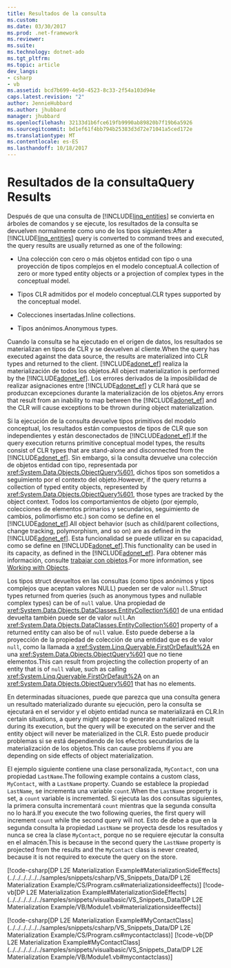 ```yaml
---
title: Resultados de la consulta
ms.custom: 
ms.date: 03/30/2017
ms.prod: .net-framework
ms.reviewer: 
ms.suite: 
ms.technology: dotnet-ado
ms.tgt_pltfrm: 
ms.topic: article
dev_langs:
- csharp
- vb
ms.assetid: bcd7b699-4e50-4523-8c33-2f54a103d94e
caps.latest.revision: "2"
author: JennieHubbard
ms.author: jhubbard
manager: jhubbard
ms.openlocfilehash: 32133d1b6fce619fb9990ab89820b7f19b6a5926
ms.sourcegitcommit: bd1ef61f4bb794b25383d3d72e71041a5ced172e
ms.translationtype: MT
ms.contentlocale: es-ES
ms.lasthandoff: 10/18/2017
---
```

# <a name="query-results"></a><span data-ttu-id="b7270-102">Resultados de la consulta</span><span class="sxs-lookup"><span data-stu-id="b7270-102">Query Results</span></span>
<span data-ttu-id="b7270-103">Después de que una consulta de [!INCLUDE[linq_entities](../../../../../../includes/linq-entities-md.md)] se convierta en árboles de comandos y se ejecute, los resultados de la consulta se devuelven normalmente como uno de los tipos siguientes:</span><span class="sxs-lookup"><span data-stu-id="b7270-103">After a [!INCLUDE[linq_entities](../../../../../../includes/linq-entities-md.md)] query is converted to command trees and executed, the query results are usually returned as one of the following:</span></span>  
  
-   <span data-ttu-id="b7270-104">Una colección con cero o más objetos entidad con tipo o una proyección de tipos complejos en el modelo conceptual.</span><span class="sxs-lookup"><span data-stu-id="b7270-104">A collection of zero or more typed entity objects or a projection of complex types in the conceptual model.</span></span>  
  
-   <span data-ttu-id="b7270-105">Tipos CLR admitidos por el modelo conceptual.</span><span class="sxs-lookup"><span data-stu-id="b7270-105">CLR types supported by the conceptual model.</span></span>  
  
-   <span data-ttu-id="b7270-106">Colecciones insertadas.</span><span class="sxs-lookup"><span data-stu-id="b7270-106">Inline collections.</span></span>  
  
-   <span data-ttu-id="b7270-107">Tipos anónimos.</span><span class="sxs-lookup"><span data-stu-id="b7270-107">Anonymous types.</span></span>  
  
 <span data-ttu-id="b7270-108">Cuando la consulta se ha ejecutado en el origen de datos, los resultados se materializan en tipos de CLR y se devuelven al cliente.</span><span class="sxs-lookup"><span data-stu-id="b7270-108">When the query has executed against the data source, the results are materialized into CLR types and returned to the client.</span></span> <span data-ttu-id="b7270-109">[!INCLUDE[adonet_ef](../../../../../../includes/adonet-ef-md.md)] realiza la materialización de todos los objetos.</span><span class="sxs-lookup"><span data-stu-id="b7270-109">All object materialization is performed by the [!INCLUDE[adonet_ef](../../../../../../includes/adonet-ef-md.md)].</span></span> <span data-ttu-id="b7270-110">Los errores derivados de la imposibilidad de realizar asignaciones entre [!INCLUDE[adonet_ef](../../../../../../includes/adonet-ef-md.md)] y CLR hará que se produzcan excepciones durante la materialización de los objetos.</span><span class="sxs-lookup"><span data-stu-id="b7270-110">Any errors that result from an inability to map between the [!INCLUDE[adonet_ef](../../../../../../includes/adonet-ef-md.md)] and the CLR will cause exceptions to be thrown during object materialization.</span></span>  
  
 <span data-ttu-id="b7270-111">Si la ejecución de la consulta devuelve tipos primitivos del modelo conceptual, los resultados están compuestos de tipos de CLR que son independientes y están desconectados de [!INCLUDE[adonet_ef](../../../../../../includes/adonet-ef-md.md)].</span><span class="sxs-lookup"><span data-stu-id="b7270-111">If the query execution returns primitive conceptual model types, the results consist of CLR types that are stand-alone and disconnected from the [!INCLUDE[adonet_ef](../../../../../../includes/adonet-ef-md.md)].</span></span> <span data-ttu-id="b7270-112">Sin embargo, si la consulta devuelve una colección de objetos entidad con tipo, representada por <xref:System.Data.Objects.ObjectQuery%601>, dichos tipos son sometidos a seguimiento por el contexto del objeto.</span><span class="sxs-lookup"><span data-stu-id="b7270-112">However, if the query returns a collection of typed entity objects, represented by <xref:System.Data.Objects.ObjectQuery%601>, those types are tracked by the object context.</span></span> <span data-ttu-id="b7270-113">Todos los comportamientos de objeto (por ejemplo, colecciones de elementos primarios y secundarios, seguimiento de cambios, polimorfismo etc.) son como se define en el [!INCLUDE[adonet_ef](../../../../../../includes/adonet-ef-md.md)].</span><span class="sxs-lookup"><span data-stu-id="b7270-113">All object behavior (such as child/parent collections, change tracking, polymorphism, and so on) are as defined in the [!INCLUDE[adonet_ef](../../../../../../includes/adonet-ef-md.md)].</span></span> <span data-ttu-id="b7270-114">Esta funcionalidad se puede utilizar en su capacidad, como se define en [!INCLUDE[adonet_ef](../../../../../../includes/adonet-ef-md.md)].</span><span class="sxs-lookup"><span data-stu-id="b7270-114">This functionality can be used in its capacity, as defined in the [!INCLUDE[adonet_ef](../../../../../../includes/adonet-ef-md.md)].</span></span> <span data-ttu-id="b7270-115">Para obtener más información, consulte [trabajar con objetos](../../../../../../docs/framework/data/adonet/ef/working-with-objects.md).</span><span class="sxs-lookup"><span data-stu-id="b7270-115">For more information, see [Working with Objects](../../../../../../docs/framework/data/adonet/ef/working-with-objects.md).</span></span>  
  
 <span data-ttu-id="b7270-116">Los tipos struct devueltos en las consultas (como tipos anónimos y tipos complejos que aceptan valores NULL) pueden ser de valor `null`.</span><span class="sxs-lookup"><span data-stu-id="b7270-116">Struct types returned from queries (such as anonymous types and nullable complex types) can be of `null` value.</span></span> <span data-ttu-id="b7270-117">Una propiedad de <xref:System.Data.Objects.DataClasses.EntityCollection%601> de una entidad devuelta también puede ser de valor `null`.</span><span class="sxs-lookup"><span data-stu-id="b7270-117">An <xref:System.Data.Objects.DataClasses.EntityCollection%601> property of a returned entity can also be of `null` value.</span></span> <span data-ttu-id="b7270-118">Esto puede deberse a la proyección de la propiedad de colección de una entidad que es de valor `null`, como la llamada a <xref:System.Linq.Queryable.FirstOrDefault%2A> en una <xref:System.Data.Objects.ObjectQuery%601> que no tiene elementos.</span><span class="sxs-lookup"><span data-stu-id="b7270-118">This can result from projecting the collection property of an entity that is of `null` value, such as calling <xref:System.Linq.Queryable.FirstOrDefault%2A> on an <xref:System.Data.Objects.ObjectQuery%601> that has no elements.</span></span>  
  
 <span data-ttu-id="b7270-119">En determinadas situaciones, puede que parezca que una consulta genera un resultado materializado durante su ejecución, pero la consulta se ejecutará en el servidor y el objeto entidad nunca se materializará en CLR.</span><span class="sxs-lookup"><span data-stu-id="b7270-119">In certain situations, a query might appear to generate a materialized result during its execution, but the query will be executed on the server and the entity object will never be materialized in the CLR.</span></span> <span data-ttu-id="b7270-120">Esto puede producir problemas si se está dependiendo de los efectos secundarios de la materialización de los objetos.</span><span class="sxs-lookup"><span data-stu-id="b7270-120">This can cause problems if you are depending on side effects of object materialization.</span></span>  
  
 <span data-ttu-id="b7270-121">El ejemplo siguiente contiene una clase personalizada, `MyContact`, con una propiedad `LastName`.</span><span class="sxs-lookup"><span data-stu-id="b7270-121">The following example contains a custom class, `MyContact`, with a `LastName` property.</span></span> <span data-ttu-id="b7270-122">Cuando se establece la propiedad `LastName`, se incrementa una variable `count`.</span><span class="sxs-lookup"><span data-stu-id="b7270-122">When the `LastName` property is set, a `count` variable is incremented.</span></span> <span data-ttu-id="b7270-123">Si ejecuta las dos consultas siguientes, la primera consulta incrementará `count` mientras que la segunda consulta no lo hará.</span><span class="sxs-lookup"><span data-stu-id="b7270-123">If you execute the two following queries, the first query will increment `count` while the second query will not.</span></span> <span data-ttu-id="b7270-124">Esto de debe a que en la segunda consulta la propiedad `LastName` se proyecta desde los resultados y nunca se crea la clase `MyContact`, porque no se requiere ejecutar la consulta en el almacén.</span><span class="sxs-lookup"><span data-stu-id="b7270-124">This is because in the second query the `LastName` property is projected from the results and the `MyContact` class is never created, because it is not required to execute the query on the store.</span></span>  
  
 [!code-csharp[DP L2E Materialization Example#MaterializationSideEffects](../../../../../../samples/snippets/csharp/VS_Snippets_Data/DP L2E Materialization Example/CS/Program.cs#materializationsideeffects)]
 [!code-vb[DP L2E Materialization Example#MaterializationSideEffects](../../../../../../samples/snippets/visualbasic/VS_Snippets_Data/DP L2E Materialization Example/VB/Module1.vb#materializationsideeffects)]  
  
 [!code-csharp[DP L2E Materialization Example#MyContactClass](../../../../../../samples/snippets/csharp/VS_Snippets_Data/DP L2E Materialization Example/CS/Program.cs#mycontactclass)]
 [!code-vb[DP L2E Materialization Example#MyContactClass](../../../../../../samples/snippets/visualbasic/VS_Snippets_Data/DP L2E Materialization Example/VB/Module1.vb#mycontactclass)]
